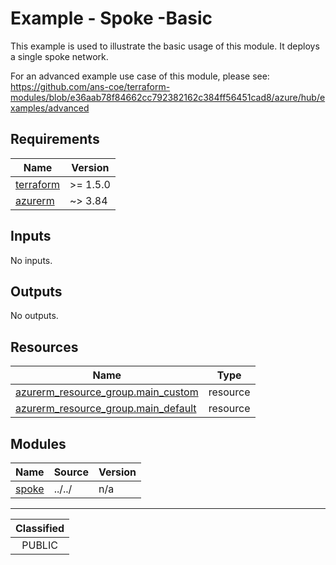 # Example - Spoke -Basic

This example is used to illustrate the basic usage of this module.  It deploys a single spoke network.

For an advanced example use case of this module, please see: https://github.com/ans-coe/terraform-modules/blob/e36aab78f84662cc792382162c384ff56451cad8/azure/hub/examples/advanced

<!-- BEGIN_TF_DOCS -->
## Requirements

| Name | Version |
|------|---------|
| <a name="requirement_terraform"></a> [terraform](#requirement\_terraform) | >= 1.5.0 |
| <a name="requirement_azurerm"></a> [azurerm](#requirement\_azurerm) | ~> 3.84 |

## Inputs

No inputs.

## Outputs

No outputs.

## Resources

| Name | Type |
|------|------|
| [azurerm_resource_group.main_custom](https://registry.terraform.io/providers/hashicorp/azurerm/latest/docs/resources/resource_group) | resource |
| [azurerm_resource_group.main_default](https://registry.terraform.io/providers/hashicorp/azurerm/latest/docs/resources/resource_group) | resource |

## Modules

| Name | Source | Version |
|------|--------|---------|
| <a name="module_spoke"></a> [spoke](#module\_spoke) | ../../ | n/a |
<!-- END_TF_DOCS -->
_______________
| Classified  |
| :---------: |
|   PUBLIC    |